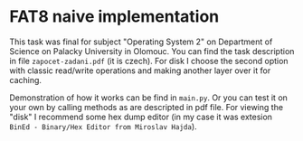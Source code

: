 # FAT8 naive implementation
This task was final for subject "Operating System 2" on Department of Science on Palacky University in Olomouc.
You can find the task description in file `zapocet-zadani.pdf` (it is czech). For disk I choose the second option
with classic read/write operations and making another layer over it for caching.

Demonstration of how it works can be find in `main.py`. Or you can test it on your own by calling methods as are 
descripted in pdf file. For viewing the "disk" I recommend some hex dump editor
(in my case it was extesion `BinEd - Binary/Hex Editor from Miroslav Hajda`).

 
